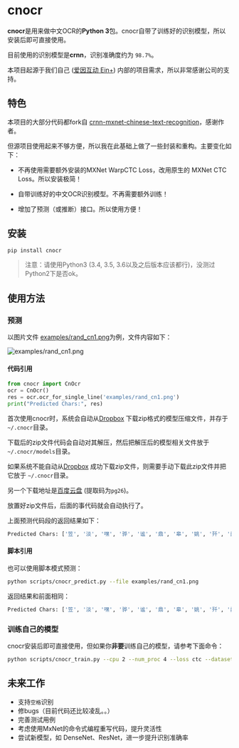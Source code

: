 # cnocr
**cnocr**是用来做中文OCR的**Python 3**包。cnocr自带了训练好的识别模型，所以安装后即可直接使用。

目前使用的识别模型是**crnn**，识别准确度约为 `98.7%`。

本项目起源于我们自己 ([爱因互动 Ein+](https://einplus.cn)) 内部的项目需求，所以非常感谢公司的支持。


## 特色

本项目的大部分代码都fork自 [crnn-mxnet-chinese-text-recognition](https://github.com/diaomin/crnn-mxnet-chinese-text-recognition)，感谢作者。

但源项目使用起来不够方便，所以我在此基础上做了一些封装和重构。主要变化如下：

* 不再使用需要额外安装的MXNet WarpCTC Loss，改用原生的 MXNet CTC Loss。所以安装极简！

* 自带训练好的中文OCR识别模型。不再需要额外训练！

* 增加了预测（或推断）接口。所以使用方便！


## 安装

```bash
pip install cnocr
```

> 注意：请使用Python3 (3.4, 3.5, 3.6以及之后版本应该都行)，没测过Python2下是否ok。



## 使用方法

### 预测

以图片文件 [examples/rand_cn1.png](./examples/rand_cn1.png)为例，文件内容如下：

![examples/rand_cn1.png](/Users/king/Documents/WhatIHaveDone/Test/cnocr/examples/rand_cn1.png)



#### 代码引用

```python
from cnocr import CnOcr
ocr = CnOcr()
res = ocr.ocr_for_single_line('examples/rand_cn1.png')
print("Predicted Chars:", res)
```



首次使用cnocr时，系统会自动从[Dropbox](https://www.dropbox.com/s/5n09nxf4x95jprk/cnocr-models-v0.1.0.zip) 下载zip格式的模型压缩文件，并存于 `~/.cnocr`目录。

下载后的zip文件代码会自动对其解压，然后把解压后的模型相关文件放于`~/.cnocr/models`目录。

如果系统不能自动从[Dropbox](https://www.dropbox.com/s/5n09nxf4x95jprk/cnocr-models-v0.1.0.zip) 成功下载zip文件，则需要手动下载此zip文件并把它放于 `~/.cnocr`目录。

另一个下载地址是[百度云盘](https://pan.baidu.com/s/1s91985r0YBGbk_1cqgHa1Q) (提取码为`pg26`)。

放置好zip文件后，后面的事代码就会自动执行了。



上面预测代码段的返回结果如下：

```bash
Predicted Chars: ['笠', '淡', '嘿', '骅', '谧', '鼎', '皋', '姚', '歼', '蠢', '驼', '耳', '胬', '挝', '涯', '狗', '蒽', '子', '犷']
```



#### 脚本引用

也可以使用脚本模式预测：

```bash
python scripts/cnocr_predict.py --file examples/rand_cn1.png
```
返回结果和前面相同：
```bash
Predicted Chars: ['笠', '淡', '嘿', '骅', '谧', '鼎', '皋', '姚', '歼', '蠢', '驼', '耳', '胬', '挝', '涯', '狗', '蒽', '子', '犷']
```



### 训练自己的模型

cnocr安装后即可直接使用，但如果你**非要**训练自己的模型，请参考下面命令：

```bash
python scripts/cnocr_train.py --cpu 2 --num_proc 4 --loss ctc --dataset cn_ocr
```



## 未来工作

* 支持`空格`识别
* 修bugs（目前代码还比较凌乱。。）
* 完善测试用例
* 考虑使用MxNet的命令式编程重写代码，提升灵活性
* 尝试新模型，如 DenseNet、ResNet，进一步提升识别准确率

